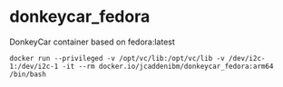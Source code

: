 # donkeycar_fedora
DonkeyCar container based on fedora:latest 


```
docker run --privileged -v /opt/vc/lib:/opt/vc/lib -v /dev/i2c-1:/dev/i2c-1 -it --rm docker.io/jcaddenibm/donkeycar_fedora:arm64 /bin/bash
```
